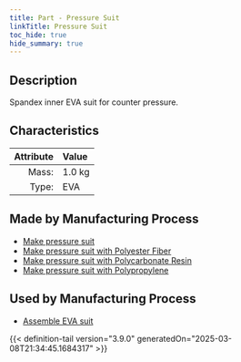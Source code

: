```yaml
---
title: Part - Pressure Suit
linkTitle: Pressure Suit
toc_hide: true
hide_summary: true
---
```

<!-- This is generated by the MarsSim HelpGenertor, do not edit. -->

## Description
Spandex inner EVA suit for counter pressure.

## Characteristics

| Attribute      | Value |
|--------:|:------|
|Mass:|1.0 kg|
|Type:|EVA|

## Made by Manufacturing Process

- [Make pressure suit](/docs/definitions/process/make-pressure-suit)
- [Make pressure suit with Polyester Fiber](/docs/definitions/process/make-pressure-suit-with-polyester-fiber)
- [Make pressure suit with Polycarbonate Resin](/docs/definitions/process/make-pressure-suit-with-polycarbonate-resin)
- [Make pressure suit with Polypropylene](/docs/definitions/process/make-pressure-suit-with-polypropylene)

## Used by Manufacturing Process

- [Assemble EVA suit](/docs/definitions/process/assemble-eva-suit)



{{< definition-tail version="3.9.0" generatedOn="2025-03-08T21:34:45.1684317" >}}



